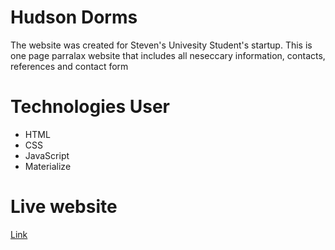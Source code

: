 # Hudson Dorms
The website was created for Steven's Univesity Student's startup. 
This is one page parralax website that includes all neseccary information, contacts, references and contact form

# Technologies User
* HTML
* CSS
* JavaScript
* Materialize

# Live website
[Link](https://jakal.herokuapp.com/)
